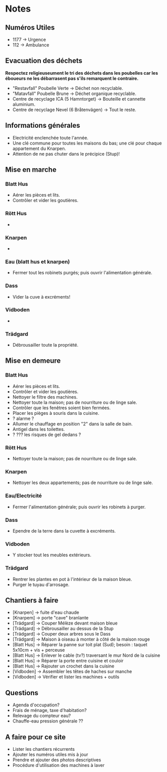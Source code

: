 # Notes

## Numéros Utiles

- 1177 -> Urgence
- 112 -> Ambulance

## Evacuation des déchets

**Respectez religieuseument le tri des déchets dans les poubelles car les éboueurs ne les débarrasent pas s'ils remarquent le contraire.**

- "Restavfall" Poubelle Verte -> Déchet non recyclable.
- "Matavfall" Poubelle Brune -> Déchet organique recyclable.
- Centre de recyclage ICA (5 Hamntorget) -> Bouteille et cannette aluminium.
- Centre de recyclage Nevel (6 Bråtenvägen) -> Tout le reste.

## Informations générales

- Electricité enclenchée toute l'année.
- Une clé commune pour toutes les maisons du bas; une clé pour chaque appartement du Knarpen.
- Attention de ne pas chuter dans le précipice (Stup)!

## Mise en marche

### Blatt Hus

- Aérer les pièces et lits.
- Contrôler et vider les goutières.

### Rött Hus

- 

### Knarpen

- 

### Eau (blatt hus et knarpen)

- Fermer tout les robinets purgés; puis ouvrir l'alimentation générale.

### Dass

- Vider la cuve à excréments!

### Vidboden

- 

### Trädgard

- Débrousailler toute la propriété.

## Mise en demeure

### Blatt Hus

- Aérer les pièces et lits.
- Contrôler et vider les goutières.
- Nettoyer le filtre des machines.
- Nettoyer toute la maison; pas de nourriture ou de linge sale.
- Contrôler que les fenêtres soient bien fermées.
- Placer les pièges à souris dans la cuisine.
- ? alarme ?
- Allumer le chauffage en position "2" dans la salle de bain.
- Antigel dans les toilettes.
- ? ??? les risques de gel dedans ?

### Rött Hus

- Nettoyer toute la maison; pas de nourriture ou de linge sale.

### Knarpen

- Nettoyer les deux appartements; pas de nourriture ou de linge sale.

### Eau/Electricité

- Fermer l'alimentation générale; puis ouvrir les robinets à purger.

### Dass

- Ependre de la terre dans la cuvette à excréments.

### Vidboden

- Y stocker tout les meubles extérieurs.

### Trädgard

- Rentrer les plantes en pot à l'intérieur de la maison bleue.
- Purger le tuyau d'arrosage.

## Chantiers à faire

- [Knarpen] -> fuite d'eau chaude
- [Knarpem] -> porte "cave" branlante
- [Trädgard] -> Couper Mélèze devant maison bleue
- [Trädgard] -> Débrousailler au dessus de la Stup
- [Trädgard] -> Couper deux arbres sous le Dass
- [Trädgard] -> Maison à oiseau à monter à côté de la maison rouge
- [Blatt Hus] -> Réparer la panne sur toit plat (Sud); besoin : taquet 5x10cm + vis + perceuse
- [Blatt Hus] -> Enlever le cable (tv?) traversant le mur Nord de la cuisine
- [Blatt Hus] -> Réparer la porte entre cuisine et couloir
- [Blatt Hus] -> Rajouter un crochet dans la cuisine
- [Vidboden] -> Assembler les têtes de haches sur manche
- [Vidboden] -> Vérifier et lister les machines + outils

## Questions

- Agenda d'occupation?
- Frais de ménage, taxe d'habitation?
- Relevage du compteur eau?
- Chauffe-eau pression générale ??

## A faire pour ce site

- Lister les chantiers récurrents
- Ajouter les numéros utiles mis à jour
- Prendre et ajouter des photos descriptives
- Procédure d'utilisation des machines à laver
